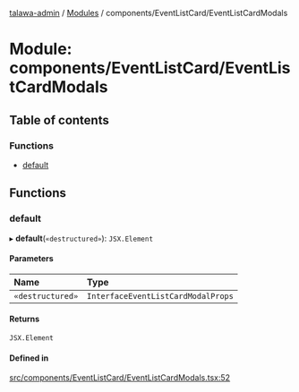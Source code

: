 [talawa-admin](../README.md) / [Modules](../modules.md) / components/EventListCard/EventListCardModals

# Module: components/EventListCard/EventListCardModals

## Table of contents

### Functions

- [default](components_EventListCard_EventListCardModals.md#default)

## Functions

### default

▸ **default**(`«destructured»`): `JSX.Element`

#### Parameters

| Name | Type |
| :------ | :------ |
| `«destructured»` | `InterfaceEventListCardModalProps` |

#### Returns

`JSX.Element`

#### Defined in

[src/components/EventListCard/EventListCardModals.tsx:52](https://github.com/AdityaRaimec22/talawa-admin/blob/234b10f/src/components/EventListCard/EventListCardModals.tsx#L52)
